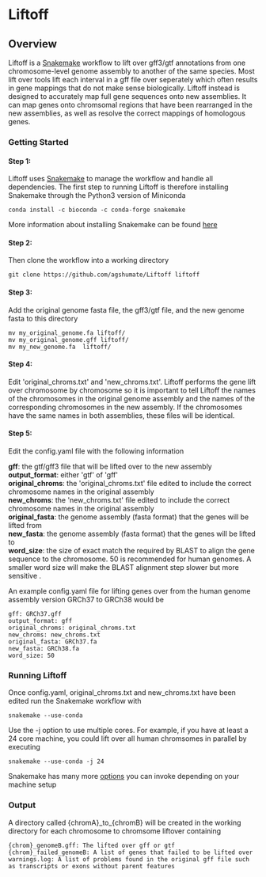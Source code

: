 # Liftoff
## Overview
Liftoff is a [Snakemake](https://snakemake.readthedocs.io/en/stable/) workflow to lift over gff3/gtf annotations from one chromosome-level genome assembly to another of the same species. Most lift over tools lift each interval in a gff file over seperately which often results in gene mappings that do not make sense biologically. Liftoff instead is designed to accurately map full gene sequences onto new assemblies. It can map genes onto chromsomal regions that have been rearranged in the new assemblies, as well as resolve the correct mappings of homologous genes.  

### Getting Started

#### Step 1:
Liftoff uses [Snakemake](https://snakemake.readthedocs.io/en/stable/) to manage the workflow and handle all dependencies. The first step to running Liftoff is therefore installing Snakemake through the Python3 version of Miniconda

```
conda install -c bioconda -c conda-forge snakemake
```

More information about installing Snakemake can be found [here](https://snakemake.readthedocs.io/en/stable/getting_started/installation.html)

#### Step 2: 
Then clone the workflow into a working directory 
```
git clone https://github.com/agshumate/Liftoff liftoff 
```

#### Step 3:
Add the original genome fasta file, the gff3/gtf file, and the new genome fasta to this directory 
```
mv my_original_genome.fa liftoff/
mv my_original_genome.gff liftoff/
mv my_new_genome.fa  liftoff/
```

#### Step 4:
Edit 'original_chroms.txt' and 'new_chroms.txt'.  Liftoff performs the gene lift over chromosome by chromosome so it is important to tell Liftoff the names of the chromosomes in the original genome assembly and the names of the corresponding chromosomes in the new assembly. If the chromosomes have the same names in both assemblies, these files will be identical.

#### Step 5:
Edit the config.yaml file with the following information

**gff**: the gtf/gff3 file that will be lifted over to the new assembly  
**output_format**: either 'gtf' of 'gff'  
**original_chroms**: the 'original_chroms.txt' file edited to include the correct chromosome names in the original assembly  
**new_chroms**: the 'new_chroms.txt' file edited to include the correct chromosome names in the original assembly  
**original_fasta**: the genome assembly (fasta format) that the genes will be lifted from   
**new_fasta**: the genome assembly (fasta format) that the genes will be lifted to   
**word_size**: the size of exact match the required by BLAST to align the gene sequence to the chromosome. 50 is recommended for human genomes. A smaller word size will make the BLAST alignment step slower but more sensitive . 

An example config.yaml file for lifting genes over from the human genome assembly version GRCh37 to GRCh38 would be 
```
gff: GRCh37.gff
output_format: gff
original_chroms: original_chroms.txt
new_chroms: new_chroms.txt
original_fasta: GRCh37.fa
new_fasta: GRCh38.fa
word_size: 50
```
### Running Liftoff
Once config.yaml, original_chroms.txt and new_chroms.txt have been edited run the Snakemake workflow with
```
snakemake --use-conda
``` 
Use the -j option to use multiple cores. For example, if you have at least a 24 core machine, you could lift over all human chromsomes in parallel by executing 

```
snakemake --use-conda -j 24
```
Snakemake has many more [options](https://snakemake.readthedocs.io/en/stable/executable.html) you can invoke depending on your machine setup 

### Output
A directory called {chromA}\_to\_{chromB} will be created in the working directory for each chromosome to chromsome liftover containing   
```
{chrom}_genomeB.gff: The lifted over gff or gtf  
{chrom}_failed_genomeB: A list of genes that failed to be lifted over  
warnings.log: A list of problems found in the original gff file such as transcripts or exons without parent features  
```
